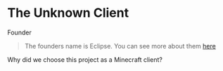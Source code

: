 # The Unknown Client
Founder

> The founders name is Eclipse.
> You can see more about them [here](https://eclipsethedev.github.io/AboutMe/)

Why did we choose this project as a Minecraft client?
